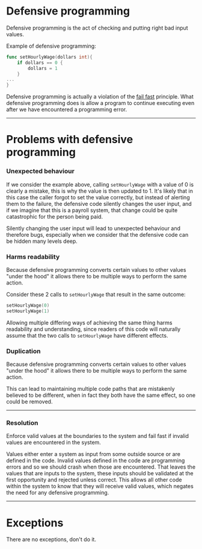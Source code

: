# Defensive programming

Defensive programming is the act of checking and putting right bad input values.

Example of defensive programming:
```go
func setHourlyWage(dollars int){
	if dollars == 0 {
		dollars = 1
	}	
...
}
```

Defensive programming is actually a violation of the [fail
fast](https://www.martinfowler.com/ieeeSoftware/failFast.pdf) principle. What
defensive programming does is allow a program to continue executing even after
we have encountered a programming error.

---

# Problems with defensive programming

### Unexpected behaviour

If we consider the example above, calling `setHourlyWage` with a value of 0 is
clearly a mistake, this is why the value is then updated to 1. It's likely that
in this case the caller forgot to set the value correctly, but instead of
alerting them to the failure, the defensive code silently changes the user
input, and if we imagine that this is a payroll system, that change could be
quite catastrophic for the person being paid.

Silently changing the user input will lead to unexpected behaviour and
therefore bugs, especially when we consider that the defensive code can be
hidden many levels deep.

### Harms readability

Because defensive programming converts certain values to other values "under
the hood" it allows there to be multiple ways to perform the same action. 

Consider these 2 calls to `setHourlyWage` that result in the same outcome:
```go
setHourlyWage(0)
setHourlyWage(1)
```

Allowing multiple differing ways of achieving the same thing harms readability
and understanding, since readers of this code will naturally assume that the
two calls to `setHourlyWage` have different effects.

### Duplication

Because defensive programming converts certain values to other values "under
the hood" it allows there to be multiple ways to perform the same action. 

This can lead to maintaining multiple code paths that are mistakenly believed
to be different, when in fact they both have the same effect, so one could be
removed.

---

### Resolution

Enforce valid values at the boundaries to the system and fail fast if invalid
values are encountered in the system.

Values either enter a system as input from some outside source or are defined
in the code. Invalid values defined in the code are programming errors and so
we should crash when those are encountered. That leaves the values that are
inputs to the system, these inputs should be validated at the first opportunity
and rejected unless correct. This allows all other code within the system to
know that they will receive valid values, which negates the need for any
defensive programming. 

---

# Exceptions

There are no exceptions, don't do it.
